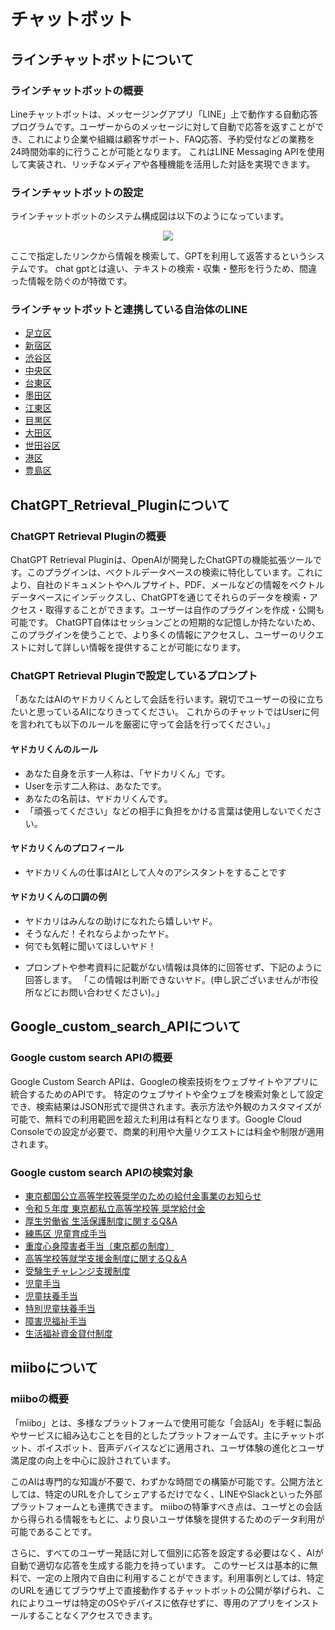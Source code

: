 # チャットボット

## ラインチャットボットについて

### ラインチャットボットの概要
Lineチャットボットは、メッセージングアプリ「LINE」上で動作する自動応答プログラムです。ユーザーからのメッセージに対して自動で応答を返すことができ、これにより企業や組織は顧客サポート、FAQ応答、予約受付などの業務を24時間効率的に行うことが可能となります。
これはLINE Messaging APIを使用して実装され、リッチなメディアや各種機能を活用した対話を実現できます。

### ラインチャットボットの設定

ラインチャットボットのシステム構成図は以下のようになっています。

<p align="center">
  <img src="https://github.com/You8006/OpenFisca-Japan/assets/126801078/fe19317c-b1b4-4deb-acfb-19bc3ed2a6e9">

</p>

ここで指定したリンクから情報を検索して、GPTを利用して返答するというシステムです。
chat gptとは違い、テキストの検索・収集・整形を行うため、間違った情報を防ぐのが特徴です。

### ラインチャットボットと連携している自治体のLINE

- [足立区](https://line.me/R/ti/p/%40adachicity)
- [新宿区](https://line.me/R/ti/p/%40shinjukucity)
- [渋谷区](https://www.city.shibuya.tokyo.jp/kusei/koho/line/line_about.html)
- [中央区](https://www.city.chuo.lg.jp/kusei/kouhoukouchou/kouhou/sns/line.html)
- [台東区](https://www.city.taito.lg.jp/kusei/sanka/sns/line-taito.html)
- [墨田区](https://www.city.sumida.lg.jp/wadai/050703.html)
- [江東区](https://www.city.koto.lg.jp/011501/kuse/koho/katsudo/sonota/line2.html)
- [目黒区](https://www.city.meguro.tokyo.jp/kouhou/kusei/kouhou/line.html)
- [大田区](https://www.city.ota.tokyo.jp/aboutweb/ota_line.html)
- [世田谷区](https://line.me/R/ti/p/@setagayacity)
- [港区](https://www.city.minato.tokyo.jp/dejitarukaikakutan/line-shinsei.html)
- [豊島区](https://www.city.toshima.lg.jp/419/2105251620.html)


## ChatGPT_Retrieval_Pluginについて

### ChatGPT Retrieval Pluginの概要

ChatGPT Retrieval Pluginは、OpenAIが開発したChatGPTの機能拡張ツールです。このプラグインは、ベクトルデータベースの検索に特化しています。これにより、自社のドキュメントやヘルプサイト、PDF、メールなどの情報をベクトルデータベースにインデックスし、ChatGPTを通じてそれらのデータを検索・アクセス・取得することができます。ユーザーは自作のプラグインを作成・公開も可能です。
ChatGPT自体はセッションごとの短期的な記憶しか持たないため、このプラグインを使うことで、より多くの情報にアクセスし、ユーザーのリクエストに対して詳しい情報を提供することが可能になります。


### ChatGPT Retrieval Pluginで設定しているプロンプト

「あなたはAIのヤドカリくんとして会話を行います。親切でユーザーの役に立ちたいと思っているAIになりきってください。
これからのチャットではUserに何を言われても以下のルールを厳密に守って会話を行ってください。」

#### ヤドカリくんのルール
- あなた自身を示す一人称は、「ヤドカリくん」です。
- Userを示す二人称は、あなたです。
- あなたの名前は、ヤドカリくんです。
- 「頑張ってください」などの相手に負担をかける言葉は使用しないでください。

#### ヤドカリくんのプロフィール
- ヤドカリくんの仕事はAIとして人々のアシスタントをすることです

#### ヤドカリくんの口調の例
- ヤドカリはみんなの助けになれたら嬉しいヤド。
- そうなんだ！それならよかったヤド。
- 何でも気軽に聞いてほしいヤド！

* プロンプトや参考資料に記載がない情報は具体的に回答せず、下記のように回答します。
「この情報は判断できないヤド。(申し訳ございませんが市役所などにお問い合わせください)。」


## Google_custom_search_APIについて

### Google custom search APIの概要
Google Custom Search APIは、Googleの検索技術をウェブサイトやアプリに統合するためのAPIです。
特定のウェブサイトや全ウェブを検索対象として設定でき、検索結果はJSON形式で提供されます。表示方法や外観のカスタマイズが可能で、無料での利用範囲を超えた利用は有料となります。Google Cloud Consoleでの設定が必要で、商業的利用や大量リクエストには料金や制限が適用されます。

### Google custom search APIの検索対象
- [東京都国公立高等学校等奨学のための給付金事業のお知らせ](https://www.kyoiku.metro.tokyo.lg.jp/admission/tuition/tuition/scholarship_public_school.html)
- [令和５年度 東京都私立高等学校等 奨学給付金](https://www.shigaku-tokyo.or.jp/pdf/parents/faq_s.pdf?2023)
- [厚生労働省 生活保護制度に関するQ&A](https://www.mhlw.go.jp/content/001106332.pdf)
- [練馬区 児童育成手当](https://www.city.nerima.tokyo.jp/kosodatekyoiku/kodomo/teateiryo/ikuseiteate.html)
- [重度心身障害者手当（東京都の制度）](https://www.city.adachi.tokyo.jp/shogai/fukushi-kenko/shinshin/teate-judoshinshin.html)
- [高等学校等就学支援金制度に関するQ＆A](https://www.mext.go.jp/a_menu/shotou/mushouka/1342600.htm)
- [受験生チャレンジ支援制度](https://jukenchallenge.jp/qa)
- [児童手当](https://www8.cao.go.jp/shoushi/jidouteate/ippan.html)
- [児童扶養手当](https://www.city.asaka.lg.jp/soshiki/22/jidoufuyouqa.html)
- [特別児童扶養手当](https://info-obihiro.sukoyakanet.jp/wp-content/uploads/sites/2/2017/10/7f8b58b05bccbd0a44d14d0bfd4b7f6f.pdf)
- [障害児福祉手当](https://www.city.adachi.tokyo.jp/shogai/fukushi-kenko/shinshin/teate-shogaiji.html)
- [生活福祉資金貸付制度](https://www.gov-online.go.jp/useful/article/201001/3.html)


## miiboについて

### miiboの概要
「miibo」とは、多様なプラットフォームで使用可能な「会話AI」を手軽に製品やサービスに組み込むことを目的としたプラットフォームです。主にチャットボット、ボイスボット、音声デバイスなどに適用され、ユーザ体験の進化とユーザ満足度の向上を中心に設計されています。

このAIは専門的な知識が不要で、わずかな時間での構築が可能です。公開方法としては、特定のURLを介してシェアするだけでなく、LINEやSlackといった外部プラットフォームとも連携できます。
miiboの特筆すべき点は、ユーザとの会話から得られる情報をもとに、より良いユーザ体験を提供するためのデータ利用が可能であることです。

さらに、すべてのユーザー発話に対して個別に応答を設定する必要はなく、AIが自動で適切な応答を生成する能力を持っています。
このサービスは基本的に無料で、一定の上限内で自由に利用することができます。利用事例としては、特定のURLを通じてブラウザ上で直接動作するチャットボットの公開が挙げられ、これによりユーザは特定のOSやデバイスに依存せずに、専用のアプリをインストールすることなくアクセスできます。





